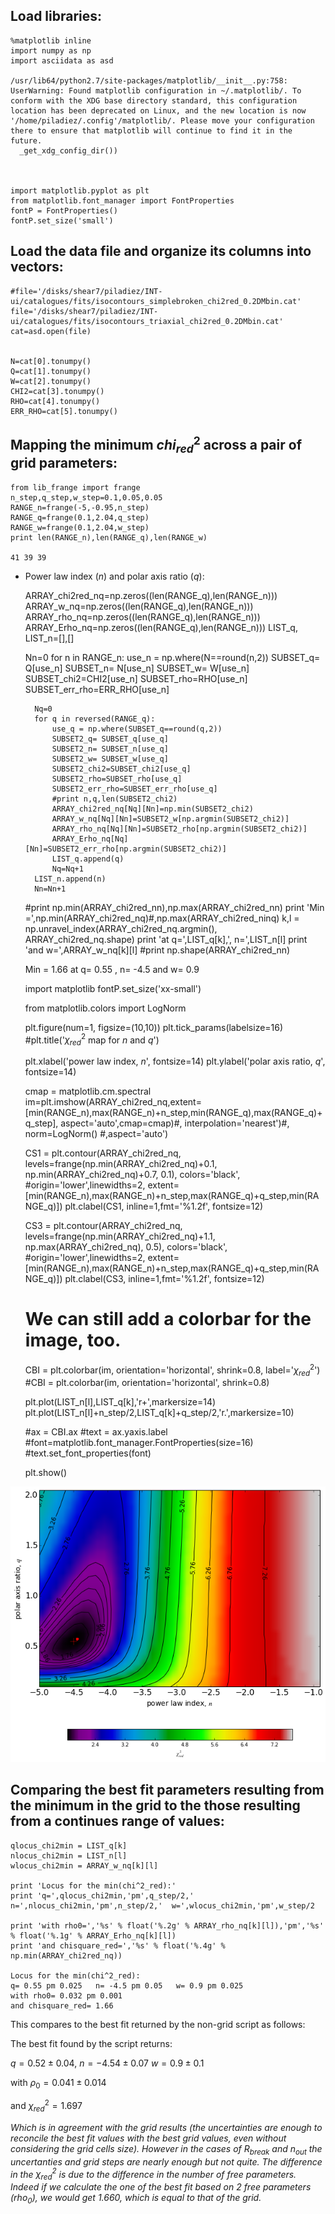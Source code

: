 
## Load libraries:


    %matplotlib inline
    import numpy as np
    import asciidata as asd

    /usr/lib64/python2.7/site-packages/matplotlib/__init__.py:758: UserWarning: Found matplotlib configuration in ~/.matplotlib/. To conform with the XDG base directory standard, this configuration location has been deprecated on Linux, and the new location is now '/home/piladiez/.config'/matplotlib/. Please move your configuration there to ensure that matplotlib will continue to find it in the future.
      _get_xdg_config_dir())



    import matplotlib.pyplot as plt
    from matplotlib.font_manager import FontProperties
    fontP = FontProperties()
    fontP.set_size('small')

## Load the data file and organize its columns into vectors:


    #file='/disks/shear7/piladiez/INT-ui/catalogues/fits/isocontours_simplebroken_chi2red_0.2DMbin.cat'
    file='/disks/shear7/piladiez/INT-ui/catalogues/fits/isocontours_triaxial_chi2red_0.2DMbin.cat'
    cat=asd.open(file)


    N=cat[0].tonumpy()
    Q=cat[1].tonumpy()
    W=cat[2].tonumpy()
    CHI2=cat[3].tonumpy()
    RHO=cat[4].tonumpy()
    ERR_RHO=cat[5].tonumpy()

## Mapping the minimum $chi^2_{red}$ across a pair of grid parameters:


    from lib_frange import frange
    n_step,q_step,w_step=0.1,0.05,0.05
    RANGE_n=frange(-5,-0.95,n_step)
    RANGE_q=frange(0.1,2.04,q_step)
    RANGE_w=frange(0.1,2.04,w_step)
    print len(RANGE_n),len(RANGE_q),len(RANGE_w)

    41 39 39


* Power law index ($n$) and polar axis ratio ($q$):


    ARRAY_chi2red_nq=np.zeros((len(RANGE_q),len(RANGE_n)))
    ARRAY_w_nq=np.zeros((len(RANGE_q),len(RANGE_n)))
    ARRAY_rho_nq=np.zeros((len(RANGE_q),len(RANGE_n)))
    ARRAY_Erho_nq=np.zeros((len(RANGE_q),len(RANGE_n)))
    LIST_q, LIST_n=[],[]
    
    Nn=0
    for n in RANGE_n:
        use_n = np.where(N==round(n,2))
        SUBSET_q= Q[use_n]
        SUBSET_n= N[use_n]
        SUBSET_w= W[use_n]
        SUBSET_chi2=CHI2[use_n]
        SUBSET_rho=RHO[use_n]
        SUBSET_err_rho=ERR_RHO[use_n]
        
        Nq=0
        for q in reversed(RANGE_q):
            use_q = np.where(SUBSET_q==round(q,2))
            SUBSET2_q= SUBSET_q[use_q]
            SUBSET2_n= SUBSET_n[use_q]
            SUBSET2_w= SUBSET_w[use_q]
            SUBSET2_chi2=SUBSET_chi2[use_q]
            SUBSET2_rho=SUBSET_rho[use_q]
            SUBSET2_err_rho=SUBSET_err_rho[use_q]
            #print n,q,len(SUBSET2_chi2)
            ARRAY_chi2red_nq[Nq][Nn]=np.min(SUBSET2_chi2)
            ARRAY_w_nq[Nq][Nn]=SUBSET2_w[np.argmin(SUBSET2_chi2)]
            ARRAY_rho_nq[Nq][Nn]=SUBSET2_rho[np.argmin(SUBSET2_chi2)]
            ARRAY_Erho_nq[Nq][Nn]=SUBSET2_err_rho[np.argmin(SUBSET2_chi2)]
            LIST_q.append(q)
            Nq=Nq+1
        LIST_n.append(n)
        Nn=Nn+1
    
    #print np.min(ARRAY_chi2red_nn),np.max(ARRAY_chi2red_nn)
    print 'Min =',np.min(ARRAY_chi2red_nq)#,np.max(ARRAY_chi2red_ninq)
    k,l = np.unravel_index(ARRAY_chi2red_nq.argmin(), ARRAY_chi2red_nq.shape)
    print 'at q=',LIST_q[k],', n=',LIST_n[l]
    print 'and w=',ARRAY_w_nq[k][l]
    #print np.shape(ARRAY_chi2red_nn)

    Min = 1.66
    at q= 0.55 , n= -4.5
    and w= 0.9



    import matplotlib
    fontP.set_size('xx-small')
    
    from matplotlib.colors import LogNorm
    
    plt.figure(num=1, figsize=(10,10))
    plt.tick_params(labelsize=16) 
    #plt.title('$\chi^2_{red}$ map for $n$ and $q$')
    
    
    plt.xlabel('power law index, $n$', fontsize=14)
    plt.ylabel('polar axis ratio, $q$', fontsize=14)
    
    cmap = matplotlib.cm.spectral
    im=plt.imshow(ARRAY_chi2red_nq,extent=[min(RANGE_n),max(RANGE_n)+n_step,min(RANGE_q),max(RANGE_q)+q_step], 
                  aspect='auto',cmap=cmap)#, interpolation='nearest')#, norm=LogNorm()
                  #,aspect='auto')
    
    CS1 = plt.contour(ARRAY_chi2red_nq, levels=frange(np.min(ARRAY_chi2red_nq)+0.1, np.min(ARRAY_chi2red_nq)+0.7, 0.1), 
                     colors='black', #origin='lower',linewidths=2,
                     extent=[min(RANGE_n),max(RANGE_n)+n_step,max(RANGE_q)+q_step,min(RANGE_q)])
    plt.clabel(CS1, inline=1,fmt='%1.2f', fontsize=12)
    
    
    CS3 = plt.contour(ARRAY_chi2red_nq, levels=frange(np.min(ARRAY_chi2red_nq)+1.1, np.max(ARRAY_chi2red_nq), 0.5), 
                     colors='black', #origin='lower',linewidths=2,
                     extent=[min(RANGE_n),max(RANGE_n)+n_step,max(RANGE_q)+q_step,min(RANGE_q)])
    plt.clabel(CS3, inline=1,fmt='%1.2f', fontsize=12)
    
    # We can still add a colorbar for the image, too.
    CBI = plt.colorbar(im, orientation='horizontal', shrink=0.8, label='$\chi^2_{red}$')
    #CBI = plt.colorbar(im, orientation='horizontal', shrink=0.8)
    
    plt.plot(LIST_n[l],LIST_q[k],'r+',markersize=14)
    plt.plot(LIST_n[l]+n_step/2,LIST_q[k]+q_step/2,'r.',markersize=10)
    
    
    #ax = CBI.ax
    #text = ax.yaxis.label
    #font=matplotlib.font_manager.FontProperties(size=16)
    #text.set_font_properties(font)
    
    plt.show()


![png](grid_triaxialmodel_output_0.2mag_files/grid_triaxialmodel_output_0.2mag_10_0.png)


## Comparing the best fit parameters resulting from the minimum in the grid to the those resulting from a continues range of values:


    qlocus_chi2min = LIST_q[k]
    nlocus_chi2min = LIST_n[l]
    wlocus_chi2min = ARRAY_w_nq[k][l]
    
    print 'Locus for the min(chi^2_red):'
    print 'q=',qlocus_chi2min,'pm',q_step/2,'  n=',nlocus_chi2min,'pm',n_step/2,'  w=',wlocus_chi2min,'pm',w_step/2
    
    print 'with rho0=','%s' % float('%.2g' % ARRAY_rho_nq[k][l]),'pm','%s' % float('%.1g' % ARRAY_Erho_nq[k][l])
    print 'and chisquare_red=','%s' % float('%.4g' % np.min(ARRAY_chi2red_nq))

    Locus for the min(chi^2_red):
    q= 0.55 pm 0.025   n= -4.5 pm 0.05   w= 0.9 pm 0.025
    with rho0= 0.032 pm 0.001
    and chisquare_red= 1.66


This compares to the best fit returned by the non-grid script as follows:

The best fit found by the script returns:

$q=0.52 \pm 0.04$,  $n=-4.54 \pm 0.07$  $w=0.9 \pm 0.1$

with $\rho_0=0.041 \pm 0.014$

and $\chi^2_{red}=1.697$

*Which is in agreement with the grid results (the uncertainties are enough to
reconcile the best fit values with the best grid values, even without
considering the grid cells size). However in the cases of $R_{break}$ and
$n_{out}$ the uncertanties and grid steps are nearly enough but not quite. The
difference in the $\chi^2_{red}$ is due to the difference in the number of free
parameters. Indeed if we calculate the one of the best fit based on 2 free
parameters ($rho_0$), we would get $1.660$, which is equal to that of the grid.*



    
